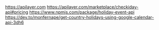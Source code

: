 https://apilayer.com
https://apilayer.com/marketplace/checkiday-api#pricing
https://www.npmjs.com/package/holiday-event-api
https://dev.to/monfernape/get-country-holidays-using-google-calendar-api-3dh6

